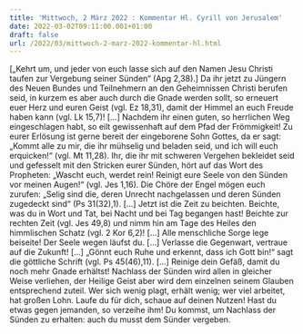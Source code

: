 ```yaml
---
title: 'Mittwoch, 2 März 2022 : Kommentar Hl. Cyrill von Jerusalem'
date: 2022-03-02T09:11:00.001+01:00
draft: false
url: /2022/03/mittwoch-2-marz-2022-kommentar-hl.html
---
```


\[„Kehrt um, und jeder von euch lasse sich auf den Namen Jesu Christi taufen zur Vergebung seiner Sünden“ (Apg 2,38).\] Da ihr jetzt zu Jüngern des Neuen Bundes und Teilnehmern an den Geheimnissen Christi berufen seid, in kurzem es aber auch durch die Gnade werden sollt, so erneuert euer Herz und euren Geist (vgl. Ez 18,31), damit der Himmel an euch Freude haben kann (vgl. Lk 15,7)! \[…\] Nachdem ihr einen guten, so herrlichen Weg eingeschlagen habt, so eilt gewissenhaft auf dem Pfad der Frömmigkeit! Zu eurer Erlösung ist gerne bereit der eingeborene Sohn Gottes, da er sagt: „Kommt alle zu mir, die ihr mühselig und beladen seid, und ich will euch erquicken!“ (vgl. Mt 11,28). Ihr, die ihr mit schweren Vergehen bekleidet seid und gefesselt mit den Stricken eurer Sünden, hört auf das Wort des Propheten: „Wascht euch, werdet rein! Reinigt eure Seele von den Sünden vor meinen Augen!“ (vgl. Jes 1,16). Die Chöre der Engel mögen euch zurufen: „Selig sind die, deren Unrecht nachgelassen und deren Sünden zugedeckt sind“ (Ps 31(32),1). \[…\] Jetzt ist die Zeit zu beichten. Beichte, was du in Wort und Tat, bei Nacht und bei Tag begangen hast! Beichte zur rechten Zeit (vgl. Jes 49,8) und nimm hin am Tage des Heiles den himmlischen Schatz (vgl. 2 Kor 6,2)! \[…\] Alle menschliche Sorge lege beiseite! Der Seele wegen läufst du. \[…\] Verlasse die Gegenwart, vertraue auf die Zukunft! \[…\] „Gönnt euch Ruhe und erkennt, dass ich Gott bin!“ sagt die göttliche Schrift (vgl. Ps 45(46),11). \[…\] Reinige dein Gefäß, damit du noch mehr Gnade erhältst! Nachlass der Sünden wird allen in gleicher Weise verliehen, der Heilige Geist aber wird dem einzelnen seinem Glauben entsprechend zuteil. Wer sich wenig plagt, erhält wenig; wer viel arbeitet, hat großen Lohn. Laufe du für dich, schaue auf deinen Nutzen! Hast du etwas gegen jemanden, so verzeihe ihm! Du kommst, um Nachlass der Sünden zu erhalten: auch du musst dem Sünder vergeben.